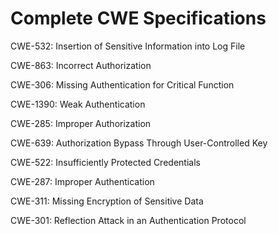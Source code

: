 

# Complete CWE Specifications

CWE-532: Insertion of Sensitive Information into Log File

CWE-863: Incorrect Authorization

CWE-306: Missing Authentication for Critical Function

CWE-1390: Weak Authentication

CWE-285: Improper Authorization

CWE-639: Authorization Bypass Through User-Controlled Key

CWE-522: Insufficiently Protected Credentials

CWE-287: Improper Authentication

CWE-311: Missing Encryption of Sensitive Data

CWE-301: Reflection Attack in an Authentication Protocol
